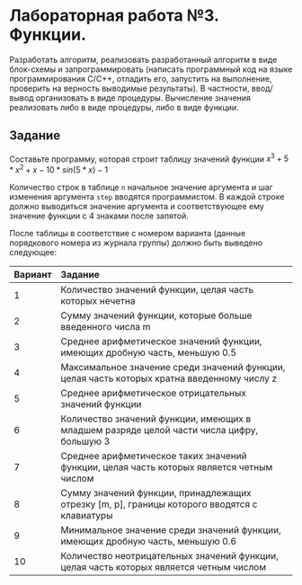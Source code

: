 # Лабораторная работа №3. Функции.

Разработать алгоритм, реализовать разработанный алгоритм в виде блок-схемы и запрограммировать (написать программный код на языке программирования С/С++, отладить его, запустить на выполнение, проверить на верность выводимые результаты). В частности, ввод/вывод организовать в виде процедуры. Вычисление значения реализовать либо в виде процедуры, либо в виде функции.

## Задание

Составьте программу, которая строит  таблицу значений  функции $x^3+5*x^2+x-10*sin(5*x)-1$

Количество строк в таблице `n` начальное значение аргумента и шаг изменения аргумента `step` вводятся программистом.  В каждой строке должно выво­диться значение аргумента и соответствующее ему значение функции с 4 знаками после запятой.

После таблицы в соответствие с номером варианта (данные порядкового номера из журнала группы) должно быть выведено следующее:

|Вариант|Задание|
|:---|:---|
|1|Количество значений функции, целая часть которых нечетна|
|2|Сумму значений функции, которые больше введенного числа m|
|3|Среднее арифметическое значений функции, имеющих дробную часть, меньшую 0.5|
|4|Максимальное значение среди значений функции,  целая часть которых кратна введенному числу z|
|5|Среднее арифметическое отрицательных значений функции|
|6|Количество значений функции,  имеющих в младшем разряде целой части числа цифру, большую 3|
|7|Среднее арифметическое таких значений функции, целая часть которых является четным числом|
|8|Сумму значений функции, принадлежащих отрезку  [m, p], границы кото­рого вводятся с клавиатуры|
|9|Минимальное значение среди значений функции,  имеющих дробную часть,  меньшую 0.6|
|10|Количество неотрицательных значений функции,  целая часть которых является четным числом|


